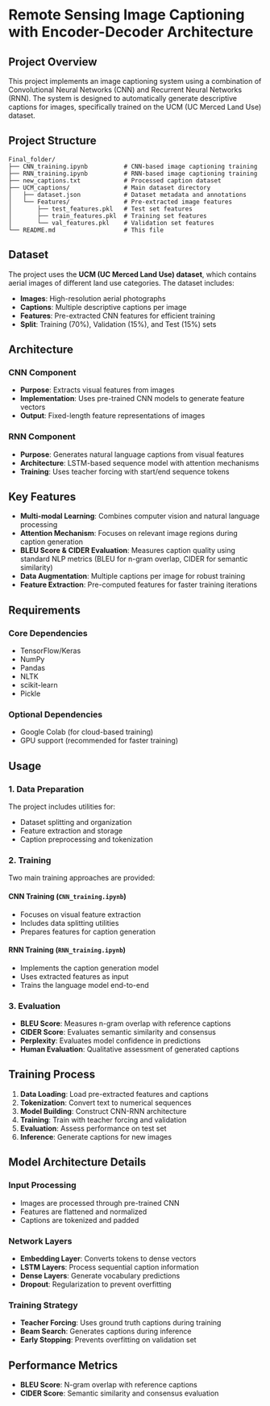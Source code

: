 # Remote Sensing Image Captioning with Encoder-Decoder Architecture

## Project Overview

This project implements an image captioning system using a combination of Convolutional Neural Networks (CNN) and Recurrent Neural Networks (RNN). The system is designed to automatically generate descriptive captions for images, specifically trained on the UCM (UC Merced Land Use) dataset.

## Project Structure

```
Final_folder/
├── CNN_training.ipynb          # CNN-based image captioning training
├── RNN_training.ipynb          # RNN-based image captioning training  
├── new_captions.txt            # Processed caption dataset
├── UCM_captions/               # Main dataset directory
│   ├── dataset.json            # Dataset metadata and annotations
│   └── Features/               # Pre-extracted image features
│       ├── test_features.pkl   # Test set features
│       ├── train_features.pkl  # Training set features
│       └── val_features.pkl    # Validation set features
└── README.md                   # This file
```

## Dataset

The project uses the **UCM (UC Merced Land Use) dataset**, which contains aerial images of different land use categories. The dataset includes:

- **Images**: High-resolution aerial photographs
- **Captions**: Multiple descriptive captions per image
- **Features**: Pre-extracted CNN features for efficient training
- **Split**: Training (70%), Validation (15%), and Test (15%) sets

## Architecture

### CNN Component
- **Purpose**: Extracts visual features from images
- **Implementation**: Uses pre-trained CNN models to generate feature vectors
- **Output**: Fixed-length feature representations of images

### RNN Component  
- **Purpose**: Generates natural language captions from visual features
- **Architecture**: LSTM-based sequence model with attention mechanisms
- **Training**: Uses teacher forcing with start/end sequence tokens

## Key Features

- **Multi-modal Learning**: Combines computer vision and natural language processing
- **Attention Mechanism**: Focuses on relevant image regions during caption generation
- **BLEU Score & CIDER Evaluation**: Measures caption quality using standard NLP metrics (BLEU for n-gram overlap, CIDER for semantic similarity)
- **Data Augmentation**: Multiple captions per image for robust training
- **Feature Extraction**: Pre-computed features for faster training iterations

## Requirements

### Core Dependencies
- TensorFlow/Keras
- NumPy
- Pandas
- NLTK
- scikit-learn
- Pickle

### Optional Dependencies
- Google Colab (for cloud-based training)
- GPU support (recommended for faster training)

## Usage

### 1. Data Preparation
The project includes utilities for:
- Dataset splitting and organization
- Feature extraction and storage
- Caption preprocessing and tokenization

### 2. Training
Two main training approaches are provided:

#### CNN Training (`CNN_training.ipynb`)
- Focuses on visual feature extraction
- Includes data splitting utilities
- Prepares features for caption generation

#### RNN Training (`RNN_training.ipynb`)
- Implements the caption generation model
- Uses extracted features as input
- Trains the language model end-to-end

### 3. Evaluation
- **BLEU Score**: Measures n-gram overlap with reference captions
- **CIDER Score**: Evaluates semantic similarity and consensus
- **Perplexity**: Evaluates model confidence in predictions
- **Human Evaluation**: Qualitative assessment of generated captions

## Training Process

1. **Data Loading**: Load pre-extracted features and captions
2. **Tokenization**: Convert text to numerical sequences
3. **Model Building**: Construct CNN-RNN architecture
4. **Training**: Train with teacher forcing and validation
5. **Evaluation**: Assess performance on test set
6. **Inference**: Generate captions for new images

## Model Architecture Details

### Input Processing
- Images are processed through pre-trained CNN
- Features are flattened and normalized
- Captions are tokenized and padded

### Network Layers
- **Embedding Layer**: Converts tokens to dense vectors
- **LSTM Layers**: Process sequential caption information
- **Dense Layers**: Generate vocabulary predictions
- **Dropout**: Regularization to prevent overfitting

### Training Strategy
- **Teacher Forcing**: Uses ground truth captions during training
- **Beam Search**: Generates captions during inference
- **Early Stopping**: Prevents overfitting on validation set

## Performance Metrics

- **BLEU Score**: N-gram overlap with reference captions
- **CIDER Score**: Semantic similarity and consensus evaluation



